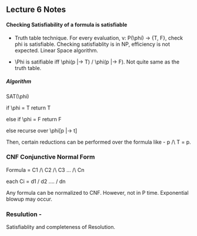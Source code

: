 ## Lecture 6 Notes

#### Checking Satisfiability of a formula is satisfiable
* Truth table technique. For every evaluation, v: P(\phi) -> {T, F}, check phi is satisfiable. Checking satisfiablity is in NP, efficiency is not expected. Linear Space algorithm.

* \Phi is satifiable iff \phi(p |-> T) \/ \phi(p |-> F). Not quite same as the truth table. 

##### Algorithm

SAT(\phi) 


if \phi = T return T

else if \phi = F return F

else recurse over \phi[p |-> t]

Then, certain reductions can be performed over the formula like - p /\ T = p.




### CNF Conjunctive Normal Form

Formula = C1 /\ C2 /\ C3 ... /\ Cn

each Ci = d1 \/ d2 .... \/ dn


Any formula can be normalized to CNF. However, not in P time. Exponential blowup may occur.


### Resulution - 


Satisfiablity and completeness of Resolution.
